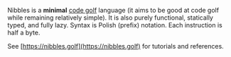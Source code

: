 Nibbles is a **minimal** [code golf](https://en.wikipedia.org/wiki/Code_golf) language (it aims to be good at code golf while remaining relatively simple). It is also purely functional, statically typed, and fully lazy. Syntax is Polish (prefix) notation. Each instruction is half a byte.

See [https://nibbles.golf](https://nibbles.golf) for tutorials and references.

